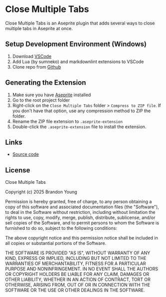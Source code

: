 # Close Multiple Tabs

Close Multiple Tabs is an Aseprite plugin that adds several ways to close multiple tabs in Aseprite at once.

## Setup Development Environment (Windows)

1. Download [VSCode](https://code.visualstudio.com/download)
1. Add Lua (by sumneko) and markdownlint extensions to VSCode
1. Clone repo from [Github](https://github.com/bjyoung/Close-Multiple-Tabs)

## Generating the Extension

1. Make sure you have [Aseprite](https://www.aseprite.org/) installed
1. Go to the root project folder
1. Right-click on the `Close Multiple Tabs` folder > `Compress to ZIP file`. If you don't have that option, use any compression method to ZIP the folder.
1. Rename the ZIP file extension to `.aseprite-extension`
1. Double-click the `.aseprite-extension` file to install the extension.

## Links

- [Source code](https://github.com/bjyoung/Close-Multiple-Tabs)

## License

Close Multiple Tabs

Copyright (c) 2025 Brandon Young

Permission is hereby granted, free of charge, to any person obtaining a copy
of this software and associated documentation files (the "Software"), to deal
in the Software without restriction, including without limitation the rights
to use, copy, modify, merge, publish, distribute, sublicense, and/or sell
copies of the Software, and to permit persons to whom the Software is
furnished to do so, subject to the following conditions:

The above copyright notice and this permission notice shall be included in all
copies or substantial portions of the Software.

THE SOFTWARE IS PROVIDED "AS IS", WITHOUT WARRANTY OF ANY KIND, EXPRESS OR
IMPLIED, INCLUDING BUT NOT LIMITED TO THE WARRANTIES OF MERCHANTABILITY,
FITNESS FOR A PARTICULAR PURPOSE AND NONINFRINGEMENT. IN NO EVENT SHALL THE
AUTHORS OR COPYRIGHT HOLDERS BE LIABLE FOR ANY CLAIM, DAMAGES OR OTHER
LIABILITY, WHETHER IN AN ACTION OF CONTRACT, TORT OR OTHERWISE, ARISING FROM,
OUT OF OR IN CONNECTION WITH THE SOFTWARE OR THE USE OR OTHER DEALINGS IN THE
SOFTWARE.
